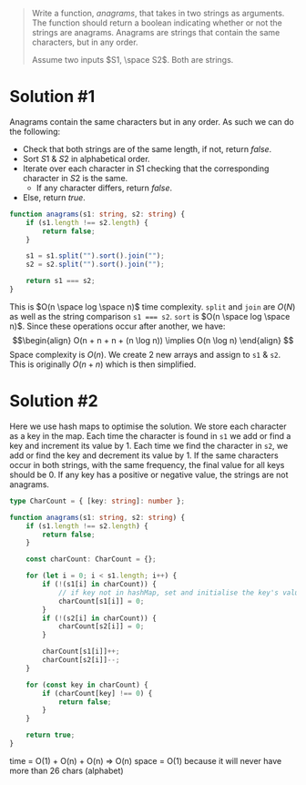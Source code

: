> Write a function, _anagrams_, that takes in two strings as arguments. The function should return a boolean indicating whether or not the strings are anagrams. Anagrams are strings that contain the same characters, but in any order.
> 
> Assume two inputs $S1, \space S2$. Both are strings.
# Solution #1
Anagrams contain the same characters but in any order. As such we can do the following:
- Check that both strings are of the same length, if not, return *false*.
- Sort $S1$ & $S2$ in alphabetical order.
- Iterate over each character in $S1$ checking that the corresponding character in $S2$ is the same.
	- If any character differs, return *false*.
- Else, return *true*.

```ts
function anagrams(s1: string, s2: string) {
    if (s1.length !== s2.length) {
        return false;
    }

    s1 = s1.split("").sort().join("");
    s2 = s2.split("").sort().join("");

    return s1 === s2;
}
```

This is $O(n \space log \space n)$ time complexity. `split` and `join` are $O(N)$ as well as the string comparison `s1 === s2`.
`sort` is $O(n \space log \space n)$. Since these operations occur after another, we have:
$$\begin{align}
O(n + n + n + (n \log n)) \implies O(n \log n)
\end{align}
$$
Space complexity is $O(n)$. We create 2 new arrays and assign to `s1` & `s2`. This is originally $O(n + n)$ which is then simplified.
# Solution #2
Here we use hash maps to optimise the solution. We store each character as a key in the map. Each time the character is found in `s1` we add or find a key and increment its value by 1. Each time we find the character in `s2`, we add or find the key and decrement its value by 1.
If the same characters occur in both strings, with the same frequency, the final value for all keys should be 0. If any key has a positive or negative value, the strings are not anagrams.
```ts
type CharCount = { [key: string]: number };

function anagrams(s1: string, s2: string) {
    if (s1.length !== s2.length) {
        return false;
    }

    const charCount: CharCount = {};

    for (let i = 0; i < s1.length; i++) {
        if (!(s1[i] in charCount)) {
	        // if key not in hashMap, set and initialise the key's value
            charCount[s1[i]] = 0;
        }
        if (!(s2[i] in charCount)) {
            charCount[s2[i]] = 0;
        }

        charCount[s1[i]]++;
        charCount[s2[i]]--;
    }

    for (const key in charCount) {
        if (charCount[key] !== 0) {
            return false;
        }
    }

    return true;
}
```

time = O(1) + O(n) + O(n) => O(n)
space = O(1) because it will never have more than 26 chars (alphabet)

